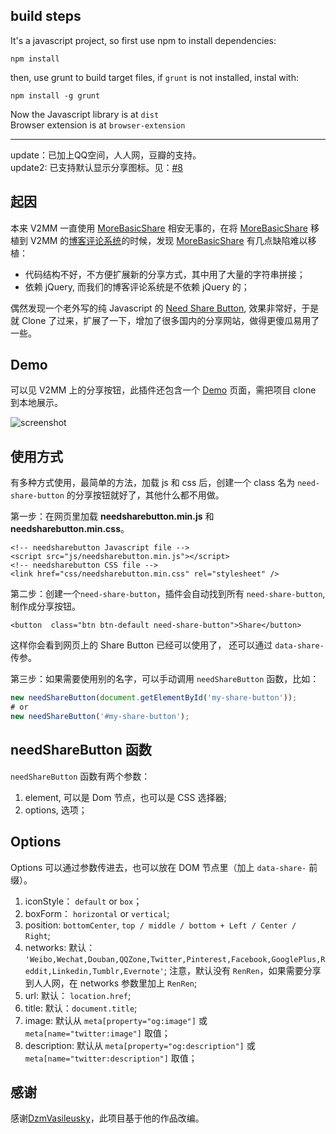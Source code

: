 ## build steps
It's a javascript project, so first use npm to install dependencies:
```
npm install
``` 
then, use grunt to build target files, if `grunt` is not installed, instal with: 
```
npm install -g grunt
```

Now the Javascript library is at `dist`   
Browser extension is at `browser-extension`

----

update：已加上QQ空间，人人网，豆瓣的支持。  
update2: 已支持默认显示分享图标。见：[#8](https://github.com/revir/need-more-share2/issues/8)

## 起因
本来 V2MM 一直使用 [MoreBasicShare](https://github.com/revir/more-basic-share/) 相安无事的，在将 [MoreBasicShare](https://github.com/revir/more-basic-share/) 移植到 V2MM 的[博客评论系统](https://nodebb.tech/blog-comments2-bu-jin-jin-shi-yi-ge-bo-ke-ping-lun-xi-tong/)的时候，发现 [MoreBasicShare](https://github.com/revir/more-basic-share/) 有几点缺陷难以移植：

* 代码结构不好，不方便扩展新的分享方式，其中用了大量的字符串拼接；
* 依赖 jQuery, 而我们的博客评论系统是不依赖 jQuery 的；

偶然发现一个老外写的纯 Javascript 的 [Need Share Button](https://github.com/DzmVasileusky/needShareButton), 效果非常好，于是就 Clone 了过来，扩展了一下，增加了很多国内的分享网站，做得更傻瓜易用了一些。

## Demo
可以见 V2MM 上的分享按钮，此插件还包含一个 [Demo](https://github.com/revir/need-more-share2/blob/master/demo/index.html) 页面，需把项目 clone 到本地展示。

![screenshot](https://github.com/revir/need-more-share2/raw/master/screenshot.png)

## 使用方式

有多种方式使用，最简单的方法，加载 js 和 css 后，创建一个 class 名为 `need-share-button` 的分享按钮就好了，其他什么都不用做。

第一步：在网页里加载 **needsharebutton.min.js** 和 **needsharebutton.min.css**。
```markup
<!-- needsharebutton Javascript file -->
<script src="js/needsharebutton.min.js"></script>
<!-- needsharebutton CSS file -->
<link href="css/needsharebutton.min.css" rel="stylesheet" />
```

第二步：创建一个`need-share-button`，插件会自动找到所有 `need-share-button`, 制作成分享按钮。

```markup
<button  class="btn btn-default need-share-button">Share</button>
```
这样你会看到网页上的 Share Button 已经可以使用了， 还可以通过 `data-share-` 传参。

第三步：如果需要使用别的名字，可以手动调用 `needShareButton` 函数，比如：

```javascript
new needShareButton(document.getElementById('my-share-button'));
# or
new needShareButton('#my-share-button');

```

## needShareButton 函数

`needShareButton` 函数有两个参数：
1. element, 可以是 Dom 节点，也可以是 CSS 选择器;
2. options, 选项；

## Options
Options 可以通过参数传进去，也可以放在 DOM 节点里（加上 `data-share-` 前缀）。

1. iconStyle： `default` or `box`；
2. boxForm： `horizontal` or `vertical`;
3. position: `bottomCenter`, `top / middle / bottom + Left / Center / Right`;
4. networks: 默认： `'Weibo,Wechat,Douban,QQZone,Twitter,Pinterest,Facebook,GooglePlus,Reddit,Linkedin,Tumblr,Evernote'`; 注意，默认没有 `RenRen`，如果需要分享到人人网，在 networks 参数里加上 `RenRen`;
5. url: 默认： `location.href`;
6. title: 默认：`document.title`;
7. image: 默认从 `meta[property="og:image"]` 或 `meta[name="twitter:image"]` 取值；
8. description: 默认从 `meta[property="og:description"]` 或 `meta[name="twitter:description"]` 取值；

## 感谢
感谢[DzmVasileusky](https://github.com/DzmVasileusky/needShareButton)，此项目基于他的作品改编。
